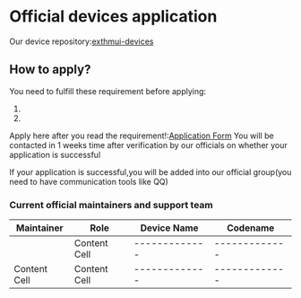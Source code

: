 # Official devices application
Our device repository:[exthmui-devices
](https://github.com/exthmui-devices)

## How to apply?
You need to fulfill these requirement before applying:  

  1.
  2.


Apply here after you read the requirement!:[Application Form]()
You will be contacted in 1 weeks time after verification by our officials on whether your application is successful

If your application is successful,you will be added into our official group(you need to have communication tools like QQ)

### Current official maintainers and support team
| Maintainer  | Role | Device Name | Codename |
| ------------- | ------------- | ------------- | ------------- |
|   | Content Cell  | ------------- | ------------- | ------------- |
| Content Cell  | Content Cell  | ------------- | ------------- |
